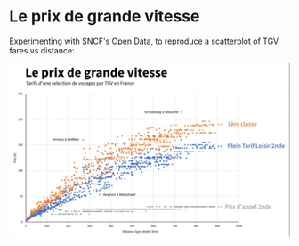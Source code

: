 # Le prix de grande vitesse

Experimenting with SNCF's [Open Data](https://ressources.data.sncf.com/explore/?sort=modified), to reproduce a scatterplot of TGV fares vs distance:

<img title="Le prix de grande vitesse" alt="A scatter plot of a selection of fares on SNCF (French railways) against distance." src="le-prix-de-g-v.png">

